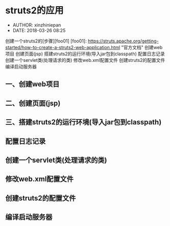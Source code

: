 #  struts2的应用
 - AUTHOR: xinzhiniepan
 - DATE: 2018-03-26 08:25



创建一个struts2的[步骤][foo01]
[foo01]: https://struts.apache.org/getting-started/how-to-create-a-struts2-web-application.html "官方文档"
创建web项目
创建页面(jsp)
搭建struts2的运行环境(导入jar包到classpath)
配置日志记录
创建一个servlet类(处理请求的类)
修改web.xml配置文件
创建struts2的配置文件
编译启动服务器

## 一、创建web项目

## 二、创建页面(jsp)

## 三、搭建struts2的运行环境(导入jar包到classpath)

## 配置日志记录

## 创建一个servlet类(处理请求的类)

## 修改web.xml配置文件

## 创建struts2的配置文件

## 编译启动服务器
